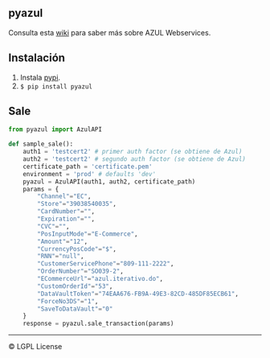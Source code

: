 ## pyazul

Consulta esta [wiki](https://github.com/indexa-git/pyazul/wiki/Azul-Webservice-Documentation) para saber más sobre AZUL Webservices.

## Instalación

1. Instala [pypi](https://pypi.org/).
2. `$ pip install pyazul`

## Sale

```python
from pyazul import AzulAPI

def sample_sale():
    auth1 = 'testcert2' # primer auth factor (se obtiene de Azul)
    auth2 = 'testcert2' # segundo auth factor (se obtiene de Azul)
    certificate_path = 'certificate.pem'
    environment = 'prod' # defaults 'dev'
    pyazul = AzulAPI(auth1, auth2, certificate_path)
    params = {
        "Channel"="EC",
        "Store"="39038540035",
        "CardNumber"="",
        "Expiration"="",
        "CVC"="",
        "PosInputMode"="E-Commerce",
        "Amount"="12",
        "CurrencyPosCode"="$",
        "RNN"="null",
        "CustomerServicePhone"="809-111-2222",
        "OrderNumber"="SO039-2",
        "ECommerceUrl"="azul.iterativo.do",
        "CustomOrderId"="53",
        "DataVaultToken"="74EAA676-FB9A-49E3-82CD-485DF85ECB61",
        "ForceNo3DS"="1",
        "SaveToDataVault"="0"
    }
    response = pyazul.sale_transaction(params)

```

---

&copy; LGPL License

